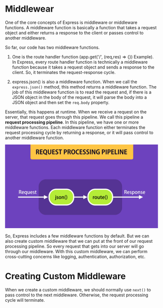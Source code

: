# Middlewear

One of the core concepts of Express is middleware or middleware functions. A middleware function is basically a function that takes a request object and either returns a response to the client or passes control to another middleware.

So far, our code has two middleware functions.

1. One is the route handler function (app.get('/', (req,res) => {}) Example). In Express, every route handler function is technically a middleware function because it takes a request object and sends a response to the client. So, it terminates the request-response cycle.

2. express.json() is also a middleware function. When we call the `express.json()` method, this method returns a middleware function. The job of this middleware function is to read the request and, if there is a JSON object in the body of the request, it will parse the body into a JSON object and then set the `req.body` property.

Essentially, this happens at runtime. When we receive a request on the server, that request goes through this pipeline. We call this pipeline a **request processing pipeline**. In this pipeline, we have one or more middleware functions. Each middleware function either terminates the request processing cycle by returning a response, or it will pass control to another middleware function.

<img src="./Images/image-9.png" width="600">

So, Express includes a few middleware functions by default. But we can also create custom middleware that we can put at the front of our request processing pipeline. So every request that gets into our server will go through our middleware. With this custom middleware, we can perform cross-cutting concerns like logging, authentication, authorization, etc.

# Creating Custom Middleware

When we create a custom middleware, we should normally use `next()` to pass control to the next middleware. Otherwise, the request processing cycle will terminate.
